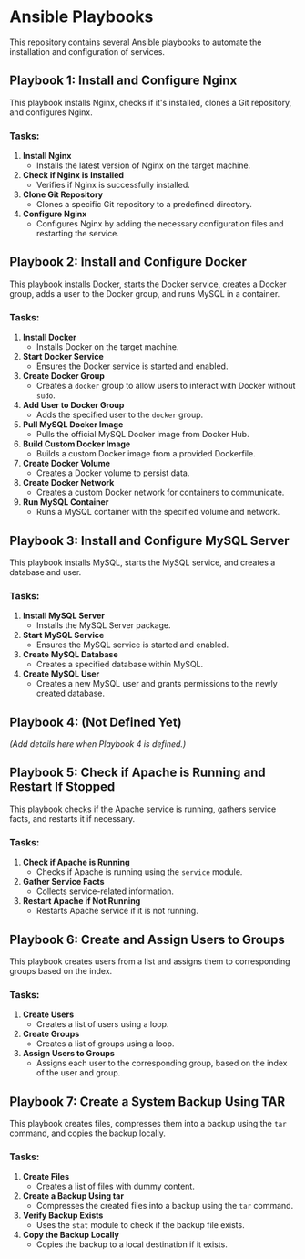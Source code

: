 # Ansible Playbooks

This repository contains several Ansible playbooks to automate the installation and configuration of services.

## Playbook 1: Install and Configure Nginx

This playbook installs Nginx, checks if it's installed, clones a Git repository, and configures Nginx.

### Tasks:
1. **Install Nginx**
   - Installs the latest version of Nginx on the target machine.
2. **Check if Nginx is Installed**
   - Verifies if Nginx is successfully installed.
3. **Clone Git Repository**
   - Clones a specific Git repository to a predefined directory.
4. **Configure Nginx**
   - Configures Nginx by adding the necessary configuration files and restarting the service.

## Playbook 2: Install and Configure Docker

This playbook installs Docker, starts the Docker service, creates a Docker group, adds a user to the Docker group, and runs MySQL in a container.

### Tasks:
1. **Install Docker**
   - Installs Docker on the target machine.
2. **Start Docker Service**
   - Ensures the Docker service is started and enabled.
3. **Create Docker Group**
   - Creates a `docker` group to allow users to interact with Docker without `sudo`.
4. **Add User to Docker Group**
   - Adds the specified user to the `docker` group.
5. **Pull MySQL Docker Image**
   - Pulls the official MySQL Docker image from Docker Hub.
6. **Build Custom Docker Image**
   - Builds a custom Docker image from a provided Dockerfile.
7. **Create Docker Volume**
   - Creates a Docker volume to persist data.
8. **Create Docker Network**
   - Creates a custom Docker network for containers to communicate.
9. **Run MySQL Container**
   - Runs a MySQL container with the specified volume and network.

## Playbook 3: Install and Configure MySQL Server

This playbook installs MySQL, starts the MySQL service, and creates a database and user.

### Tasks:
1. **Install MySQL Server**
   - Installs the MySQL Server package.
2. **Start MySQL Service**
   - Ensures the MySQL service is started and enabled.
3. **Create MySQL Database**
   - Creates a specified database within MySQL.
4. **Create MySQL User**
   - Creates a new MySQL user and grants permissions to the newly created database.

## Playbook 4: (Not Defined Yet)

_(Add details here when Playbook 4 is defined.)_

## Playbook 5: Check if Apache is Running and Restart If Stopped

This playbook checks if the Apache service is running, gathers service facts, and restarts it if necessary.

### Tasks:
1. **Check if Apache is Running**
   - Checks if Apache is running using the `service` module.
2. **Gather Service Facts**
   - Collects service-related information.
3. **Restart Apache if Not Running**
   - Restarts Apache service if it is not running.

## Playbook 6: Create and Assign Users to Groups

This playbook creates users from a list and assigns them to corresponding groups based on the index.

### Tasks:
1. **Create Users**
   - Creates a list of users using a loop.
2. **Create Groups**
   - Creates a list of groups using a loop.
3. **Assign Users to Groups**
   - Assigns each user to the corresponding group, based on the index of the user and group.

## Playbook 7: Create a System Backup Using TAR

This playbook creates files, compresses them into a backup using the `tar` command, and copies the backup locally.

### Tasks:
1. **Create Files**
   - Creates a list of files with dummy content.
2. **Create a Backup Using tar**
   - Compresses the created files into a backup using the `tar` command.
3. **Verify Backup Exists**
   - Uses the `stat` module to check if the backup file exists.
4. **Copy the Backup Locally**
   - Copies the backup to a local destination if it exists.

